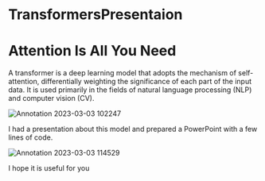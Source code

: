 # TransformersPresentaion
# Attention Is All You Need

A transformer is a deep learning model that adopts the mechanism of self-attention, differentially weighting the significance of each part of the input data. It is used primarily in the fields of natural language processing (NLP) and computer vision (CV).

![Annotation 2023-03-03 102247](https://user-images.githubusercontent.com/47954697/222667471-834e9037-db75-41ac-a344-832dec8585ee.png)

I had a presentation about this model and prepared a PowerPoint with a few lines of code.

![Annotation 2023-03-03 114529](https://user-images.githubusercontent.com/47954697/222667729-e2cd4f89-88af-4a5c-a3e5-0c1a5a80d516.png)

I hope it is useful for you
